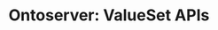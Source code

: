 ---
title: "Ontoserver: ValueSet APIs"
keywords: 
sidebar: mydoc_sidebar
toc: true
permalink: ontoserver_valueset_landing_page.html
folder: ontoserver_valueset
---